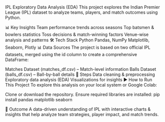 IPL Exploratory Data Analysis (EDA)
This project explores the Indian Premier League (IPL) dataset to analyze teams, players, and match outcomes using Python.

📊 Key Insights
Team performance trends across seasons
Top batsmen & bowlers statistics
Toss decisions & match-winning factors
Venue-wise analysis and patterns
🛠 Tech Stack
Python
Pandas, NumPy
Matplotlib, Seaborn, Plotly
📊 Data Sources
The project is based on two official IPL datasets, merged using the id column to create a comprehensive DataFrame:

Matches Dataset (matches_df.csv) – Match-level information
Balls Dataset (balls_df.csv) – Ball-by-ball details
🚀 Steps
Data cleaning & preprocessing
Exploratory data analysis (EDA)
Visualizations for insights
▶ How to Run This Project
To explore this analysis on your local system or Google Colab:

Clone or download the repository.
Ensure required libraries are installed:
pip install pandas matplotlib seaborn

📌 Outcome
A data-driven understanding of IPL with interactive charts & insights that help analyze team strategies, player impact, and match trends.
